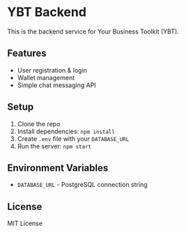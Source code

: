 # YBT Backend

This is the backend service for Your Business Toolkit (YBT).

## Features

- User registration & login
- Wallet management
- Simple chat messaging API

## Setup

1. Clone the repo
2. Install dependencies: `npm install`
3. Create `.env` file with your `DATABASE_URL`
4. Run the server: `npm start`

## Environment Variables

- `DATABASE_URL` - PostgreSQL connection string

## License

MIT License
